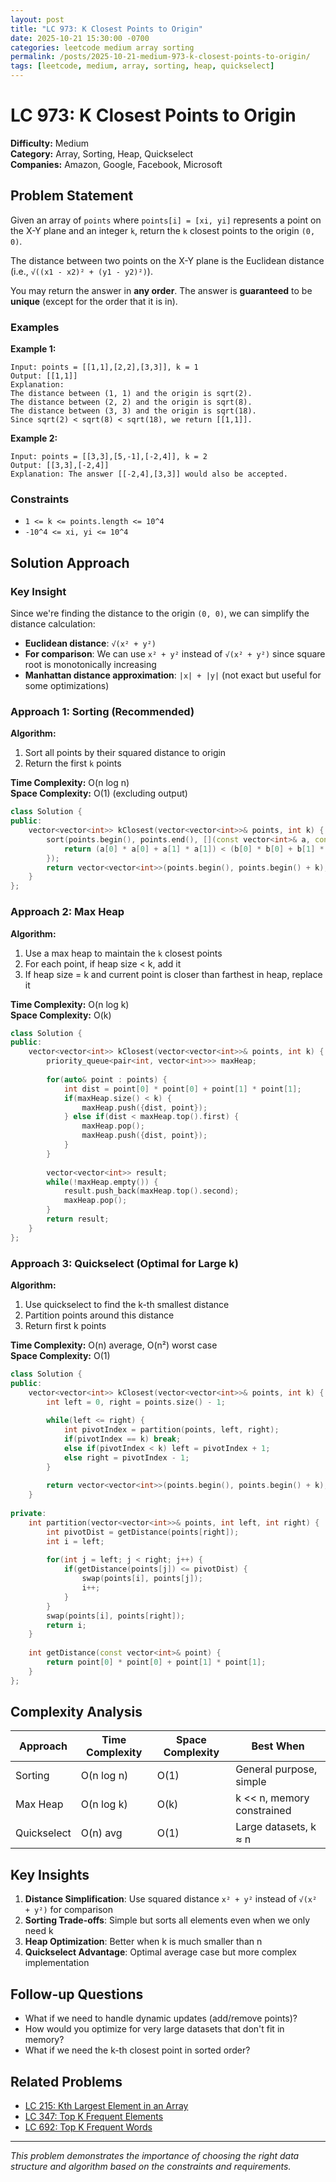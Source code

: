 ```yaml
---
layout: post
title: "LC 973: K Closest Points to Origin"
date: 2025-10-21 15:30:00 -0700
categories: leetcode medium array sorting
permalink: /posts/2025-10-21-medium-973-k-closest-points-to-origin/
tags: [leetcode, medium, array, sorting, heap, quickselect]
---
```


# LC 973: K Closest Points to Origin

**Difficulty:** Medium  
**Category:** Array, Sorting, Heap, Quickselect  
**Companies:** Amazon, Google, Facebook, Microsoft

## Problem Statement

Given an array of `points` where `points[i] = [xi, yi]` represents a point on the X-Y plane and an integer `k`, return the `k` closest points to the origin `(0, 0)`.

The distance between two points on the X-Y plane is the Euclidean distance (i.e., `√((x1 - x2)² + (y1 - y2)²)`).

You may return the answer in **any order**. The answer is **guaranteed** to be **unique** (except for the order that it is in).

### Examples

**Example 1:**
```
Input: points = [[1,1],[2,2],[3,3]], k = 1
Output: [[1,1]]
Explanation:
The distance between (1, 1) and the origin is sqrt(2).
The distance between (2, 2) and the origin is sqrt(8).
The distance between (3, 3) and the origin is sqrt(18).
Since sqrt(2) < sqrt(8) < sqrt(18), we return [[1,1]].
```

**Example 2:**
```
Input: points = [[3,3],[5,-1],[-2,4]], k = 2
Output: [[3,3],[-2,4]]
Explanation: The answer [[-2,4],[3,3]] would also be accepted.
```

### Constraints

- `1 <= k <= points.length <= 10^4`
- `-10^4 <= xi, yi <= 10^4`

## Solution Approach

### Key Insight

Since we're finding the distance to the origin `(0, 0)`, we can simplify the distance calculation:
- **Euclidean distance**: `√(x² + y²)`
- **For comparison**: We can use `x² + y²` instead of `√(x² + y²)` since square root is monotonically increasing
- **Manhattan distance approximation**: `|x| + |y|` (not exact but useful for some optimizations)

### Approach 1: Sorting (Recommended)

**Algorithm:**
1. Sort all points by their squared distance to origin
2. Return the first `k` points

**Time Complexity:** O(n log n)  
**Space Complexity:** O(1) (excluding output)

```cpp
class Solution {
public:
    vector<vector<int>> kClosest(vector<vector<int>>& points, int k) {
        sort(points.begin(), points.end(), [](const vector<int>& a, const vector<int>& b){
            return (a[0] * a[0] + a[1] * a[1]) < (b[0] * b[0] + b[1] * b[1]);
        });
        return vector<vector<int>>(points.begin(), points.begin() + k);
    }
};
```

### Approach 2: Max Heap

**Algorithm:**
1. Use a max heap to maintain the `k` closest points
2. For each point, if heap size < k, add it
3. If heap size = k and current point is closer than farthest in heap, replace it

**Time Complexity:** O(n log k)  
**Space Complexity:** O(k)

```cpp
class Solution {
public:
    vector<vector<int>> kClosest(vector<vector<int>>& points, int k) {
        priority_queue<pair<int, vector<int>>> maxHeap;
        
        for(auto& point : points) {
            int dist = point[0] * point[0] + point[1] * point[1];
            if(maxHeap.size() < k) {
                maxHeap.push({dist, point});
            } else if(dist < maxHeap.top().first) {
                maxHeap.pop();
                maxHeap.push({dist, point});
            }
        }
        
        vector<vector<int>> result;
        while(!maxHeap.empty()) {
            result.push_back(maxHeap.top().second);
            maxHeap.pop();
        }
        return result;
    }
};
```

### Approach 3: Quickselect (Optimal for Large k)

**Algorithm:**
1. Use quickselect to find the k-th smallest distance
2. Partition points around this distance
3. Return first k points

**Time Complexity:** O(n) average, O(n²) worst case  
**Space Complexity:** O(1)

```cpp
class Solution {
public:
    vector<vector<int>> kClosest(vector<vector<int>>& points, int k) {
        int left = 0, right = points.size() - 1;
        
        while(left <= right) {
            int pivotIndex = partition(points, left, right);
            if(pivotIndex == k) break;
            else if(pivotIndex < k) left = pivotIndex + 1;
            else right = pivotIndex - 1;
        }
        
        return vector<vector<int>>(points.begin(), points.begin() + k);
    }
    
private:
    int partition(vector<vector<int>>& points, int left, int right) {
        int pivotDist = getDistance(points[right]);
        int i = left;
        
        for(int j = left; j < right; j++) {
            if(getDistance(points[j]) <= pivotDist) {
                swap(points[i], points[j]);
                i++;
            }
        }
        swap(points[i], points[right]);
        return i;
    }
    
    int getDistance(const vector<int>& point) {
        return point[0] * point[0] + point[1] * point[1];
    }
};
```

## Complexity Analysis

| Approach | Time Complexity | Space Complexity | Best When |
|----------|-----------------|------------------|-----------|
| Sorting | O(n log n) | O(1) | General purpose, simple |
| Max Heap | O(n log k) | O(k) | k << n, memory constrained |
| Quickselect | O(n) avg | O(1) | Large datasets, k ≈ n |

## Key Insights

1. **Distance Simplification**: Use squared distance `x² + y²` instead of `√(x² + y²)` for comparison
2. **Sorting Trade-offs**: Simple but sorts all elements even when we only need k
3. **Heap Optimization**: Better when k is much smaller than n
4. **Quickselect Advantage**: Optimal average case but more complex implementation

## Follow-up Questions

- What if we need to handle dynamic updates (add/remove points)?
- How would you optimize for very large datasets that don't fit in memory?
- What if we need the k-th closest point in sorted order?

## Related Problems

- [LC 215: Kth Largest Element in an Array](https://leetcode.com/problems/kth-largest-element-in-an-array/)
- [LC 347: Top K Frequent Elements](https://leetcode.com/problems/top-k-frequent-elements/)
- [LC 692: Top K Frequent Words](https://leetcode.com/problems/top-k-frequent-words/)

---

*This problem demonstrates the importance of choosing the right data structure and algorithm based on the constraints and requirements.*
